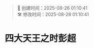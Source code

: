 <!-- timestamp inserted -->
> 📄 创建时间：2025-08-26 01:10:41  
> 🛠️ 修改时间：2025-08-26 01:10:41

# 四大天王之时彭超

